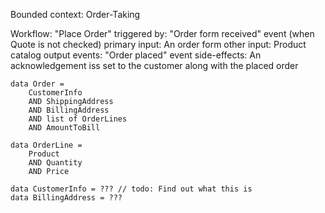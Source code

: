 Bounded context: Order-Taking

Workflow: "Place Order"
    triggered by: 
        "Order form received" event (when Quote is not checked)
    primary input:
        An order form
    other input:
        Product catalog
    output events:
        "Order placed" event
    side-effects:
        An acknowledgement iss set to the customer along with the placed order

```
data Order = 
    CustomerInfo
    AND ShippingAddress
    AND BillingAddress
    AND list of OrderLines
    AND AmountToBill
```

```
data OrderLine =
    Product
    AND Quantity
    AND Price
```
   
```
data CustomerInfo = ??? // todo: Find out what this is
data BillingAddress = ???
``` 
